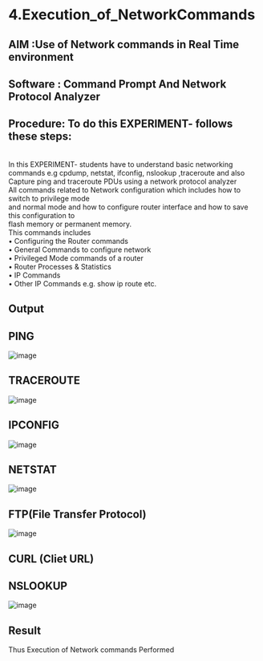 # 4.Execution_of_NetworkCommands
## AIM :Use of Network commands in Real Time environment
## Software : Command Prompt And Network Protocol Analyzer
## Procedure: To do this EXPERIMENT- follows these steps:
<BR>
In this EXPERIMENT- students have to understand basic networking commands e.g cpdump, netstat, ifconfig, nslookup ,traceroute and also Capture ping and traceroute PDUs using a network protocol analyzer 
<BR>
All commands related to Network configuration which includes how to switch to privilege mode
<BR>
and normal mode and how to configure router interface and how to save this configuration to
<BR>
flash memory or permanent memory.
<BR>
This commands includes
<BR>
• Configuring the Router commands
<BR>
• General Commands to configure network
<BR>
• Privileged Mode commands of a router 
<BR>
• Router Processes & Statistics
<BR>
• IP Commands
<BR>
• Other IP Commands e.g. show ip route etc.
<BR>

## Output
## PING
![image](https://github.com/user-attachments/assets/e5705c37-cc8d-4fc8-8597-1573809e5ccb)


## TRACEROUTE
![image](https://github.com/user-attachments/assets/e067648f-44d3-41a2-9914-066ae216f36d)


## IPCONFIG
![image](https://github.com/user-attachments/assets/a7de6211-3a85-4e6b-a884-b76eece8f88e)


## NETSTAT
![image](https://github.com/user-attachments/assets/69f29000-a0fc-4c7e-adbd-d6cf4951a0db)


## FTP(File Transfer Protocol)
![image](https://github.com/user-attachments/assets/c3380684-16e5-45a8-8bed-1ef8a01839a4)


## CURL (Cliet URL)


## NSLOOKUP
![image](https://github.com/user-attachments/assets/29b58a89-4437-4d7c-8df6-978793c533a3)

## Result
Thus Execution of Network commands Performed 
